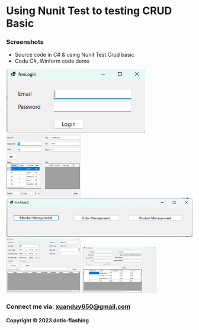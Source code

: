 # Using Nunit Test to testing CRUD Basic
### Screenshots
* Source code in C# & using Nunit Test Crud basic
* Code C#, Winform code demo

![Login](https://github.com/dotis-flashing/test/blob/main/login.png)   <img src="https://github.com/dotis-flashing/test/raw/main/registeraccount.png" alt="Register" height="171" width="40%"/>
![Main](https://github.com/dotis-flashing/test/blob/main/main.png)
<img src="https://github.com/dotis-flashing/test/blob/main/show.png" alt="Show" height="40%" width="40%"/> <img src="https://github.com/dotis-flashing/test/blob/main/update.png" alt="Update" height="40%" width="40%"/>

### Connect me via: xuanduy650@gmail.com
#### Copyright &#169; 2023 dotis-flashing

